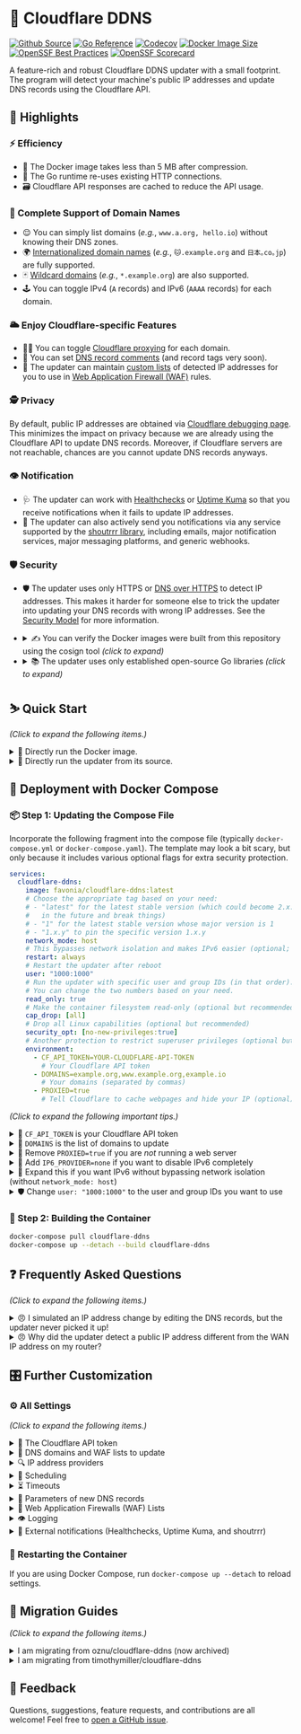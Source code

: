 # 🌟 Cloudflare DDNS

[![Github Source](https://img.shields.io/badge/source-github-orange)](https://github.com/favonia/cloudflare-ddns)
[![Go Reference](https://pkg.go.dev/badge/github.com/favonia/cloudflare-ddns/.svg)](https://pkg.go.dev/github.com/favonia/cloudflare-ddns/)
[![Codecov](https://img.shields.io/codecov/c/github/favonia/cloudflare-ddns)](https://app.codecov.io/gh/favonia/cloudflare-ddns)
[![Docker Image Size](https://img.shields.io/docker/image-size/favonia/cloudflare-ddns/latest)](https://hub.docker.com/r/favonia/cloudflare-ddns)
[![OpenSSF Best Practices](https://bestpractices.coreinfrastructure.org/projects/6680/badge)](https://bestpractices.coreinfrastructure.org/projects/6680)
[![OpenSSF Scorecard](https://api.securityscorecards.dev/projects/github.com/favonia/cloudflare-ddns/badge)](https://securityscorecards.dev/viewer/?uri=github.com/favonia/cloudflare-ddns)

A feature-rich and robust Cloudflare DDNS updater with a small footprint. The program will detect your machine's public IP addresses and update DNS records using the Cloudflare API.

## 📜 Highlights

### ⚡ Efficiency

- 🤏 The Docker image takes less than 5 MB after compression.
- 🔁 The Go runtime re-uses existing HTTP connections.
- 🗃️ Cloudflare API responses are cached to reduce the API usage.

### 💯 Complete Support of Domain Names

- 😌 You can simply list domains (_e.g._, `www.a.org, hello.io`) without knowing their DNS zones.
- 🌍 [Internationalized domain names](https://en.wikipedia.org/wiki/Internationalized_domain_name) (_e.g._, `🐱.example.org` and `日本｡co｡jp`) are fully supported.
- 🃏 [Wildcard domains](https://en.wikipedia.org/wiki/Wildcard_DNS_record) (_e.g._, `*.example.org`) are also supported.
- 🕹️ You can toggle IPv4 (`A` records) and IPv6 (`AAAA` records) for each domain.

### 🌥️ Enjoy Cloudflare-specific Features

- 😶‍🌫️ You can toggle [Cloudflare proxying](https://developers.cloudflare.com/dns/manage-dns-records/reference/proxied-dns-records/) for each domain.
- 📝 You can set [DNS record comments](https://developers.cloudflare.com/dns/manage-dns-records/reference/record-attributes/) (and record tags very soon).
- 📜 The updater can maintain [custom lists](https://developers.cloudflare.com/waf/tools/lists/custom-lists/) of detected IP addresses for you to use in [Web Application Firewall (WAF)](https://developers.cloudflare.com/waf/) rules.

### 🕵️ Privacy

By default, public IP addresses are obtained via [Cloudflare debugging page](https://one.one.one.one/cdn-cgi/trace). This minimizes the impact on privacy because we are already using the Cloudflare API to update DNS records. Moreover, if Cloudflare servers are not reachable, chances are you cannot update DNS records anyways.

### 👁️ Notification

- 🩺 The updater can work with [Healthchecks](https://healthchecks.io) or [Uptime Kuma](https://uptime.kuma.pet) so that you receive notifications when it fails to update IP addresses.
- 📣 The updater can also actively send you notifications via any service supported by the [shoutrrr library](https://containrrr.dev/shoutrrr/), including emails, major notification services, major messaging platforms, and generic webhooks.

### 🛡️ Security

- 🛡️ The updater uses only HTTPS or [DNS over HTTPS](https://en.wikipedia.org/wiki/DNS_over_HTTPS) to detect IP addresses. This makes it harder for someone else to trick the updater into updating your DNS records with wrong IP addresses. See the [Security Model](docs/DESIGN.markdown#network-security-threat-model) for more information.
- <details><summary>✍️ You can verify the Docker images were built from this repository using the cosign tool <em>(click to expand)</em></summary>

  ```bash
  cosign verify favonia/cloudflare-ddns:latest \
    --certificate-identity-regexp https://github.com/favonia/cloudflare-ddns/ \
    --certificate-oidc-issuer https://token.actions.githubusercontent.com
  ```

  Note: this only proves that a Docker image is from this repository. It cannot prevent malicious code if someone hacks into GitHub or this repository.

- <details><summary>📚 The updater uses only established open-source Go libraries <em>(click to expand)</em></summary>

  - [cloudflare-go](https://github.com/cloudflare/cloudflare-go):\
    The official Go binding of Cloudflare API v4.
  - [cron](https://github.com/robfig/cron):\
    Parsing of Cron expressions.
  - [go-retryablehttp](https://github.com/hashicorp/go-retryablehttp):\
    HTTP clients with automatic retries and exponential backoff.
  - [go-querystring](https://github.com/google/go-querystring):\
    A library to construct URL query parameters.
  - [shoutrrr](https://github.com/containrrr/shoutrrr):\
    A notification library for sending general updates.
  - [ttlcache](https://github.com/jellydator/ttlcache):\
    In-memory cache to hold Cloudflare API responses.
  - [mock](https://go.uber.org/mock) (for testing only):\
    A comprehensive, semi-official framework for mocking.
  - [testify](https://github.com/stretchr/testify) (for testing only):\
    A comprehensive tool set for testing Go programs.

  </details>

## ⛷️ Quick Start

_(Click to expand the following items.)_

<details><summary>🐋 Directly run the Docker image.</summary>

```bash
docker run \
  --network host \
  -e CF_API_TOKEN=YOUR-CLOUDFLARE-API-TOKEN \
  -e DOMAINS=example.org,www.example.org,example.io \
  -e PROXIED=true \
  favonia/cloudflare-ddns:latest
```

</details>

<details><summary>🧬 Directly run the updater from its source.</summary>

You need the [Go tool](https://golang.org/doc/install) to run the updater from its source.

```bash
CF_API_TOKEN=YOUR-CLOUDFLARE-API-TOKEN \
  DOMAINS=example.org,www.example.org,example.io \
  PROXIED=true \
  go run github.com/favonia/cloudflare-ddns/cmd/ddns@latest
```

</details>

## 🐋 Deployment with Docker Compose

### 📦 Step 1: Updating the Compose File

Incorporate the following fragment into the compose file (typically `docker-compose.yml` or `docker-compose.yaml`). The template may look a bit scary, but only because it includes various optional flags for extra security protection.

```yaml
services:
  cloudflare-ddns:
    image: favonia/cloudflare-ddns:latest
    # Choose the appropriate tag based on your need:
    # - "latest" for the latest stable version (which could become 2.x.y
    #   in the future and break things)
    # - "1" for the latest stable version whose major version is 1
    # - "1.x.y" to pin the specific version 1.x.y
    network_mode: host
    # This bypasses network isolation and makes IPv6 easier (optional; see below)
    restart: always
    # Restart the updater after reboot
    user: "1000:1000"
    # Run the updater with specific user and group IDs (in that order).
    # You can change the two numbers based on your need.
    read_only: true
    # Make the container filesystem read-only (optional but recommended)
    cap_drop: [all]
    # Drop all Linux capabilities (optional but recommended)
    security_opt: [no-new-privileges:true]
    # Another protection to restrict superuser privileges (optional but recommended)
    environment:
      - CF_API_TOKEN=YOUR-CLOUDFLARE-API-TOKEN
        # Your Cloudflare API token
      - DOMAINS=example.org,www.example.org,example.io
        # Your domains (separated by commas)
      - PROXIED=true
        # Tell Cloudflare to cache webpages and hide your IP (optional)
```

_(Click to expand the following important tips.)_

<details>
<summary>🔑 <code>CF_API_TOKEN</code> is your Cloudflare API token</summary>

The value of `CF_API_TOKEN` should be an API **token** (_not_ an API key), which can be obtained from the [API Tokens page](https://dash.cloudflare.com/profile/api-tokens). (The less secure API key authentication is deliberately _not_ supported.)

- To update only DNS records, use the **Edit zone DNS** template to create a token.
- To update only WAF lists, choose **Create Custom Token** and add the **Accounts - Account Filter Lists - Write** permission to create a token.
- To update DNS records _and_ WAF lists, use the **Edit zone DNS** template and add the **Accounts - Account Filter Lists - Write** permission to create a token.

You can also grant new permissions to existing tokens at any time!

</details>

<details>
<summary>📍 <code>DOMAINS</code> is the list of domains to update</summary>

The value of `DOMAINS` should be a list of [fully qualified domain names (FQDNs)](https://en.wikipedia.org/wiki/Fully_qualified_domain_name) separated by commas. For example, `DOMAINS=example.org,www.example.org,example.io` instructs the updater to manage the domains `example.org`, `www.example.org`, and `example.io`. These domains do not have to be in the same zone---the updater will identify their zones automatically.

</details>

<details>
<summary>🚨 Remove <code>PROXIED=true</code> if you are <em>not</em> running a web server</summary>

The setting `PROXIED=true` instructs Cloudflare to cache webpages and hide your IP addresses. If you wish to bypass that and expose your actual IP addresses, remove `PROXIED=true`. If your traffic is not HTTP(S), then Cloudflare cannot proxy it and you should probably turn off the proxying by removing `PROXIED=true`. The default value of `PROXIED` is `false`.

</details>

<details>
<summary>📴 Add <code>IP6_PROVIDER=none</code> if you want to disable IPv6 completely</summary>

The updater, by default, will attempt to update DNS records for both IPv4 and IPv6, and there is no harm in leaving the automatic detection on even if your network does not work for one of them. However, if you want to disable IPv6 entirely (perhaps to avoid all the detection errors), add the setting `IP6_PROVIDER=none`.

</details>

<details>
<summary>📡 Expand this if you want IPv6 without bypassing network isolation (without <code>network_mode: host</code>)</summary>

The easiest way to enable IPv6 is to use `network_mode: host` so that the updater can access the host IPv6 network directly. This has the downside of bypassing the network isolation. If you wish to keep the updater isolated from the host network, remove `network_mode: host` and follow the steps in the [official Docker documentation to enable IPv6](https://docs.docker.com/config/daemon/ipv6/). Use newer versions of Docker that come with (much) better IPv6 support.

</details>

<details>
<summary>🛡️ Change <code>user: "1000:1000"</code> to the user and group IDs you want to use</summary>

Change `1000:1000` to `USER:GROUP` for the `USER` and `GROUP` IDs you wish to use to run the updater. The settings `cap_drop`, `read_only`, and `no-new-privileges` in the template provide additional protection, especially when you run the container as a non-superuser.

</details>

### 🚀 Step 2: Building the Container

```bash
docker-compose pull cloudflare-ddns
docker-compose up --detach --build cloudflare-ddns
```

## ❓ Frequently Asked Questions

_(Click to expand the following items.)_

<details>
<summary>😠 I simulated an IP address change by editing the DNS records, but the updater never picked it up!</summary>

Please rest assured that the updater is working as expected. **It will update the DNS records _immediately_ for a real IP change.** Here is a detailed explanation. There are two causes of an IP mismatch:

1. A change of your actual IP address (a real change), or
2. A change of the IP address in the DNS records (a simulated change).

The updater assumes no one will actively change the DNS records. In other words, it assumes simulated changes will not happen. It thus caches the DNS records and cannot detect your simulated changes. However, when your actual IP address changes, the updater will immediately update the DNS records. Also, the updater will eventually check the DNS records and detect simulated changes after `CACHE_EXPIRATION` (six hours by default) has passed.

If you really wish to test the updater with simulated IP changes in the DNS records, you can set `CACHE_EXPIRATION=1ns` (all cache expiring in one nanosecond), effectively disabling the caching. However, it is recommended to keep the default value (six hours) to reduce your network traffic.

</details>

<details>
<summary>😠 Why did the updater detect a public IP address different from the WAN IP address on my router?</summary>

Is your “public” IP address on your router between `100.64.0.0` and `100.127.255.255`? If so, you are within your ISP’s [CGNAT (Carrier-grade NAT)](https://en.wikipedia.org/wiki/Carrier-grade_NAT). In practice, there is no way for DDNS to work with CGNAT, because your ISP does not give you a real public IP address, nor does it allow you to forward IP packages to your router using cool protocols such as [Port Control Protocol](https://en.wikipedia.org/wiki/Port_Control_Protocol). You have to give up DDNS or switch to another ISP. You may consider other services such as [Cloudflare Tunnel](https://developers.cloudflare.com/cloudflare-one/connections/connect-networks/) that can work around CGNAT.

</details>

## 🎛️ Further Customization

### ⚙️ All Settings

_(Click to expand the following items.)_

<details>
<summary>🔑 The Cloudflare API token</summary>

| Name                | Valid Values                                    | Meaning                                                     | Required?                                                           | Default Value |
| ------------------- | ----------------------------------------------- | ----------------------------------------------------------- | ------------------------------------------------------------------- | ------------- |
| `CF_API_TOKEN`      | Cloudflare API tokens                           | The token to access the Cloudflare API                      | Exactly one of `CF_API_TOKEN` and `CF_API_TOKEN_FILE` should be set | N/A           |
| `CF_API_TOKEN_FILE` | Paths to files containing Cloudflare API tokens | A file that contains the token to access the Cloudflare API | Exactly one of `CF_API_TOKEN` and `CF_API_TOKEN_FILE` should be set | N/A           |

</details>

<details>
<summary>📍 DNS domains and WAF lists to update</summary>

> You need to specify at least one thing in `DOMAINS`, `IP4_DOMAINS`, `IP6_DOMAINS`, or 🧪 `WAF_LISTS` for the updater to update.

| Name           | Meaning                                                                                                                                                                                                                                                                                                                                                                                                                                                             |
| -------------- | ------------------------------------------------------------------------------------------------------------------------------------------------------------------------------------------------------------------------------------------------------------------------------------------------------------------------------------------------------------------------------------------------------------------------------------------------------------------- |
| `DOMAINS`      | Comma-separated fully qualified domain names or wildcard domain names that the updater should manage for both `A` and `AAAA` records. Listing a domain in `DOMAINS` is equivalent to listing the same domain in both `IP4_DOMAINS` and `IP6_DOMAINS`.                                                                                                                                                                                                               |
| `IP4_DOMAINS`  | Comma-separated fully qualified domain names or wildcard domain names that the updater should manage for `A` records                                                                                                                                                                                                                                                                                                                                                |
| `IP6_DOMAINS`  | Comma-separated fully qualified domain names or wildcard domain names that the updater should manage for `AAAA` records                                                                                                                                                                                                                                                                                                                                             |
| 🧪 `WAF_LISTS` | 🧪 Comma-separated references of [WAF lists](https://developers.cloudflare.com/waf/tools/lists/custom-lists/) the updater should manage. A list reference is written in the format `account-id/list-name` where `account-id` is your account ID and `list-name` is the list name; it should look like `0123456789abcdef0123456789abcdef/mylist`. See [how to find your account ID](https://developers.cloudflare.com/fundamentals/setup/find-account-and-zone-ids/) |

> 🌍 Internationalized domain names are handled using the _non-transitional processing_ (fully compatible with IDNA2008). See this [useful FAQ on internationalized domain names](https://www.unicode.org/faq/idn.html).

> <details>
> <summary>🃏 What are wildcard domains?</summary>
>
> Wildcard domains (`*.example.org`) represent all subdomains that _would not exist otherwise._ Therefore, if you have another subdomain entry `sub.example.org`, the wildcard domain is independent of it, because it only represents the _other_ subdomains which do not have their own entries. Also, you can only have one layer of `*`---`*.*.example.org` would not work.
>
> </details>

</details>

<details>
<summary>🔍 IP address providers</summary>

| Name           | Meaning                                                                                                                                                                               | Required? | Default Value      |
| -------------- | ------------------------------------------------------------------------------------------------------------------------------------------------------------------------------------- | --------- | ------------------ |
| `IP4_PROVIDER` | How to detect IPv4 addresses, or `none` to disable IPv4. Valid values are `cloudflare.doh`, `cloudflare.trace`, `local`, `url:URL`, and `none`. See below for a detailed explanation. | No        | `cloudflare.trace` |
| `IP6_PROVIDER` | How to detect IPv6 addresses, or `none` to disable IPv6. Valid values are `cloudflare.doh`, `cloudflare.trace`, `local`, `url:URL`, and `none`. See below for a detailed explanation. | No        | `cloudflare.trace` |

> 👉 The option `IP4_PROVIDER` is governing IPv4 addresses and `A`-type records, while the option `IP6_PROVIDER` is governing IPv6 addresses and `AAAA`-type records. The two options act independently of each other; that is, you can specify different address providers for IPv4 and IPv6.
>
> 👉 Here are available IP address providers:
>
> - `cloudflare.doh`\
>   Get the public IP address by querying `whoami.cloudflare.` against [Cloudflare via DNS-over-HTTPS](https://developers.cloudflare.com/1.1.1.1/dns-over-https) and update DNS records accordingly.
> - `cloudflare.trace`\
>   Get the public IP address by parsing the [Cloudflare debugging page](https://one.one.one.one/cdn-cgi/trace) and update DNS records accordingly. This is the default provider.
> - `local`\
>   Get the address via local network interfaces and update DNS records accordingly. When multiple local network interfaces or in general multiple IP addresses are present, the updater will use the address that would have been used for outbound UDP connections to Cloudflare servers.
>   ⚠️ You need access to the host network (such as `network_mode: host` in Docker Compose) for this policy, for otherwise the updater will detect the addresses inside the [bridge network in Docker](https://docs.docker.com/network/bridge/) instead of those in the host network.
> - `url:URL`\
>   Fetch the content at a URL via the HTTP(S) protocol as the IP address. The provider format is `url:` followed by the URL. For example, `IP4_PROVIDER=url:https://api4.ipify.org` will fetch the IPv4 addresses from <https://api4.ipify.org>, a server maintained by [ipify](https://www.ipify.org).
>   ⚠️ Currently, the updater _will not_ force IPv4 or IPv6 when retrieving the IPv4 or IPv6 address at the URL. Therefore, for `IP4_PROVIDER=url:URL`, the updater might use IPv6 to connect to `URL`, get an IPv6 address, and then fail (and vice versa). The `URL` must either restrict its access to the expected IP network or return a valid IP address in the expected IP network regardless of what IP network is used for connection. As a working example, <https://api4.ipify.org> has restricted its access to IPv4, and thus it’s impossible to use the wrong IP network (IPv6) to connect to it. The updater did not force IPv4 or IPv6 because there are no elegant ways to force IPv4 or IPv6 using the Go standard library; please [open a GitHub issue](https://github.com/favonia/cloudflare-ddns/issues/new) if you have a use case so that I can consider some really ugly hack to force it.
> - `none`\
>   Stop the DNS updating completely. Existing DNS records will not be removed.
>
> 🤖 Some technical details: For the providers `cloudflare.doh` and `cloudflare.trace`, the updater will connect to the servers `1.1.1.1` for IPv4 and `2606:4700:4700::1111` for IPv6. Since version 1.9.3, the updater will switch to `1.0.0.1` for IPv4 if `1.1.1.1` appears to be blocked or intercepted by your ISP or your router (which is still not uncommon).

</details>

<details>
<summary>📅 Scheduling</summary>

| Name               | Valid Values                                                                                                                                                                  | Meaning                                                                                                                                                                             | Required? | Default Value                 |
| ------------------ | ----------------------------------------------------------------------------------------------------------------------------------------------------------------------------- | ----------------------------------------------------------------------------------------------------------------------------------------------------------------------------------- | --------- | ----------------------------- |
| `CACHE_EXPIRATION` | Positive time durations with a unit, such as `1h` and `10m`. See [time.ParseDuration](https://golang.org/pkg/time/#ParseDuration)                                             | The expiration of cached Cloudflare API responses                                                                                                                                   | No        | `6h0m0s` (6 hours)            |
| `DELETE_ON_STOP`   | Boolean values, such as `true`, `false`, `0` and `1`. See [strconv.ParseBool](https://pkg.go.dev/strconv#ParseBool)                                                           | Whether managed DNS records should be deleted on exit                                                                                                                               | No        | `false`                       |
| `TZ`               | Recognized timezones, such as `UTC`                                                                                                                                           | The timezone used for logging and parsing `UPDATE_CRON`                                                                                                                             | No        | `UTC`                         |
| `UPDATE_CRON`      | Cron expressions or the special value `@once`. See the [documentation of cron](https://pkg.go.dev/github.com/robfig/cron/v3#hdr-CRON_Expression_Format) for cron expressions. | The schedule to re-check IP addresses and update DNS records (if necessary). The special value `@once` means the updater will terminate immediately after updating the DNS records. | No        | `@every 5m` (every 5 minutes) |
| `UPDATE_ON_START`  | Boolean values, such as `true`, `false`, `0` and `1`. See [strconv.ParseBool](https://pkg.go.dev/strconv#ParseBool)                                                           | Whether to check IP addresses on start regardless of `UPDATE_CRON`                                                                                                                  | No        | `true`                        |

> ⚠️ The update schedule _does not_ take the time to update records into consideration. For example, if the schedule is “for every 5 minutes”, and if the updating itself takes 2 minutes, then the actual interval between adjacent updates is 3 minutes, not 5 minutes.

</details>

<details>
<summary>⏳ Timeouts</summary>

| Name                | Valid Values                                                                                                                      | Meaning                                                                        | Required? | Default Value      |
| ------------------- | --------------------------------------------------------------------------------------------------------------------------------- | ------------------------------------------------------------------------------ | --------- | ------------------ |
| `DETECTION_TIMEOUT` | Positive time durations with a unit, such as `1h` and `10m`. See [time.ParseDuration](https://golang.org/pkg/time/#ParseDuration) | The timeout of each attempt to detect IP addresses                             | No        | `5s` (5 seconds)   |
| `UPDATE_TIMEOUT`    | Positive time durations with a unit, such as `1h` and `10m`. See [time.ParseDuration](https://golang.org/pkg/time/#ParseDuration) | The timeout of each attempt to update DNS records, per domain, per record type | No        | `30s` (30 seconds) |

</details>

<details>
<summary>🐣 Parameters of new DNS records</summary>

> 👉 The updater will preserve existing record parameters (TTL, proxy states, comments, etc.) unless it has to create new DNS records (or recreate deleted ones). Only when it creates DNS records, the following settings will apply. To change existing record parameters now, you can go to your [Cloudflare Dashboard](https://dash.cloudflare.com) and change them directly. If you think you have a use case where the updater should actively overwrite existing record parameters in addition to IP addresses, please [let me know](https://github.com/favonia/cloudflare-ddns/issues/new).

| Name             | Valid Values                                                                                                                                                                                  | Meaning                                                                                                                                    | Required? | Default Value                              |
| ---------------- | --------------------------------------------------------------------------------------------------------------------------------------------------------------------------------------------- | ------------------------------------------------------------------------------------------------------------------------------------------ | --------- | ------------------------------------------ |
| `PROXIED`        | Boolean values, such as `true`, `false`, `0` and `1`. See [strconv.ParseBool](https://pkg.go.dev/strconv#ParseBool). Also see below for the advanced extension for per-domain proxy settings. | Whether new DNS records should be proxied by Cloudflare                                                                                    | No        | `false`                                    |
| `TTL`            | Time-to-live (TTL) values in seconds                                                                                                                                                          | The TTL values used to create new DNS records                                                                                              | No        | `1` (This means “automatic” to Cloudflare) |
| `RECORD_COMMENT` | Strings that consist of only [Unicode graphic characters](https://en.wikipedia.org/wiki/Graphic_character)                                                                                    | The [record comment](https://developers.cloudflare.com/dns/manage-dns-records/reference/record-attributes/) used to create new DNS records | No        | `""`                                       |

> 🔨 If you are an advanced user, the `PROXIED` can be a boolean expression involving domains! This allows you to enable Cloudflare proxying for some domains but not the others. Here are some example expressions:
>
> - `PROXIED=is(example.org)`: proxy only the domain `example.org`
> - `PROXIED=is(example1.org) || sub(example2.org)`: proxy only the domain `example1.org` and subdomains of `example2.org`
> - `PROXIED=!is(example.org)`: proxy every managed domain _except for_ `example.org`
> - `PROXIED=is(example1.org) || is(example2.org) || is(example3.org)`: proxy only the domains `example1.org`, `example2.org`, and `example3.org`
>
> A boolean expression must be one of the following forms (all whitespace is ignored):
>
> - A boolean value accepted by [strconv.ParseBool](https://pkg.go.dev/strconv#ParseBool), such as `t` as `true` or `FALSE` as `false`.
> - `is(d)` which matches the domain `d`. Note that `is(*.a)` only matches the wildcard domain `*.a`; use `sub(a)` to match all subdomains of `a` (including `*.a`).
> - `sub(d)` which matches subdomains of `d`, such as `a.d` and `b.c.d`. It does not match the domain `d` itself.
> - `! e` where `e` is a boolean expression, representing logical negation of `e`.
> - `e1 || e2` where `e1` and `e2` are boolean expressions, representing logical disjunction of `e1` and `e2`.
> - `e1 && e2` where `e1` and `e2` are boolean expressions, representing logical conjunction of `e1` and `e2`.
>
> One can use parentheses to group expressions, such as `!(is(a) && (is(b) || is(c)))`.
> For convenience, the engine also accepts these short forms:
>
> - `is(d1, d2, ..., dn)` is `is(d1) || is(d2) || ... || is(dn)`
> - `sub(d1, d2, ..., dn)` is `sub(d1) || sub(d2) || ... || sub(dn)`
>
> For example, these two settings are equivalent:
>
> - `PROXYD=is(example1.org) || is(example2.org) || is(example3.org)`
> - `PROXIED=is(example1.org,example2.org,example3.org)`
> </details>

</details>

<details>
<summary>📜 Web Application Firewalls (WAF) Lists</summary>

> 🧪 The feature to manipulate WAF lists is experimental (introduced in 1.14.0) and is subject to changes. In particular, the updater currently deletes unmanaged IPs from WAF lists (e.g., deleting IPv6 addresses if you are not using IPv6), but another reasonable implementation is to leave them alone. Please [open a GitHub issue](https://github.com/favonia/cloudflare-ddns/issues/new) to provide feedback. Thanks!

| Name                      | Valid Values                                                                                                                                                                                                                                                                                                 | Meaning                                                                                                                                                                                                                            | Required? | Default Value |
| ------------------------- | ------------------------------------------------------------------------------------------------------------------------------------------------------------------------------------------------------------------------------------------------------------------------------------------------------------ | ---------------------------------------------------------------------------------------------------------------------------------------------------------------------------------------------------------------------------------- | --------- | ------------- |
| 🧪 `WAF_LISTS`            | 🧪 Comma-separated references of [WAF lists](https://developers.cloudflare.com/waf/tools/lists/custom-lists/). A list reference is in the format `account-id/list-name` where `account-id` is the account ID and `list-name` is the list name; it should look like `0123456789abcdef0123456789abcdef/mylist` | 🧪 The [WAF lists](https://developers.cloudflare.com/waf/tools/lists/custom-lists/) the updater should manage. See [how to find your account ID](https://developers.cloudflare.com/fundamentals/setup/find-account-and-zone-ids/). | No        | (empty list)  |
| 🧪 `WAF_LIST_DESCRIPTION` | 🧪 Strings that consist of only [Unicode graphic characters](https://en.wikipedia.org/wiki/Graphic_character)                                                                                                                                                                                                | 🧪 The description of newly created lists (the updater will keep existing descriptions)                                                                                                                                            | No        | `""`          |

</details>

<details>
<summary>👁️ Logging</summary>

| Name    | Valid Values                                                                                                        | Meaning                                              | Required? | Default Value |
| ------- | ------------------------------------------------------------------------------------------------------------------- | ---------------------------------------------------- | --------- | ------------- |
| `EMOJI` | Boolean values, such as `true`, `false`, `0` and `1`. See [strconv.ParseBool](https://pkg.go.dev/strconv#ParseBool) | Whether the updater should use emojis in the logging | No        | `true`        |
| `QUIET` | Boolean values, such as `true`, `false`, `0` and `1`. See [strconv.ParseBool](https://pkg.go.dev/strconv#ParseBool) | Whether the updater should reduce the logging        | No        | `false`       |

</details>

<details>
<summary>📣 External notifications (Healthchecks, Uptime Kuma, and shoutrrr)</summary>

> 🧪 The integration with `shoutrrr` is still somewhat experimental (introduced in 1.12.0).

| Name           | Valid Values                                                                                                                                                      | Meaning                                                                                                                                                                                         | Required? | Default Value |
| -------------- | ----------------------------------------------------------------------------------------------------------------------------------------------------------------- | ----------------------------------------------------------------------------------------------------------------------------------------------------------------------------------------------- | --------- | ------------- |
| `HEALTHCHECKS` | [Healthchecks ping URLs](https://healthchecks.io/docs/), such as `https://hc-ping.com/<uuid>` or `https://hc-ping.com/<project-ping-key>/<name-slug>` (see below) | If set, the updater will ping the URL when it successfully updates IP addresses                                                                                                                 | No        | (unset)       |
| `UPTIMEKUMA`   | Uptime Kuma’s Push URLs, such as `https://<host>/push/<id>`. For convenience, you can directly copy the ‘Push URL’ from the Uptime Kuma configuration page.       | If set, the updater will ping the URL when it successfully updates IP addresses. ⚠️ Remember to change the “Heartbeat Interval” to match your DNS updating schedule specified in `UPDATE_CRON`. | No        | (unset)       |
| 🧪 `SHOUTRRR`  | 🧪 Newline-separated [shoutrrr URLs](https://containrrr.dev/shoutrrr/) such as `discord://<token>@<id>`                                                           | 🧪 If set, the updater will send messages when it updates IP addresses                                                                                                                          | No        | (unset)       |

> 🩺 For `HEALTHCHECKS`, the updater can work with any server following the [same notification protocol](https://healthchecks.io/docs/http_api/), including but not limited to self-hosted instances of [Healthchecks](https://github.com/healthchecks/healthchecks). Both UUID and Slug URLs are supported, and the updater works regardless whether the POST-only mode is enabled.

> ⚠️ If using Healthchecks or Uptime Kuma, please note that a failure of IPv6 would be reported as _down_ even if IPv4 records are updated successfully (and similarly if IPv6 works but IPv4 fails). If your setup does not support IPv6, please add `IP6_PROVIDER=none` to disable IPv6 completely.

</details>

### 🔂 Restarting the Container

If you are using Docker Compose, run `docker-compose up --detach` to reload settings.

## 🚵 Migration Guides

_(Click to expand the following items.)_

<details>
<summary>I am migrating from oznu/cloudflare-ddns (now archived)</summary>

⚠️ [oznu/cloudflare-ddns](https://github.com/oznu/docker-cloudflare-ddns) relies on the insecure DNS protocol to obtain public IP addresses; a malicious hacker could more easily forge DNS responses and trick it into updating your domain with any IP address. In comparison, we use only verified responses from Cloudflare, which makes the attack much more difficult. See the [design document](docs/DESIGN.markdown) for more information on security.

| Old Parameter                          |     | Note                                                                               |
| -------------------------------------- | --- | ---------------------------------------------------------------------------------- |
| `API_KEY=key`                          | ✔️  | Use `CF_API_TOKEN=key`                                                             |
| `API_KEY_FILE=file`                    | ✔️  | Use `CF_API_TOKEN_FILE=file`                                                       |
| `ZONE=example.org` and `SUBDOMAIN=sub` | ✔️  | Use `DOMAINS=sub.example.org` directly                                             |
| `PROXIED=true`                         | ✔️  | Same (`PROXIED=true`)                                                              |
| `RRTYPE=A`                             | ✔️  | Both IPv4 and IPv6 are enabled by default; use `IP6_PROVIDER=none` to disable IPv6 |
| `RRTYPE=AAAA`                          | ✔️  | Both IPv4 and IPv6 are enabled by default; use `IP4_PROVIDER=none` to disable IPv4 |
| `DELETE_ON_STOP=true`                  | ✔️  | Same (`DELETE_ON_STOP=true`)                                                       |
| `INTERFACE=iface`                      | ✔️  | Not required for `local` providers; we can handle multiple network interfaces      |
| `CUSTOM_LOOKUP_CMD=cmd`                | ❌  | There are no shells in the minimal Docker image                                    |
| `DNS_SERVER=server`                    | ❌  | Only Cloudflare is supported, except the `url:URL` provider via HTTP(S)            |

</details>

<details>
<summary>I am migrating from timothymiller/cloudflare-ddns</summary>

| Old JSON Key                          |     | Note                                                                                                                                                                                                                                     |
| ------------------------------------- | --- | ---------------------------------------------------------------------------------------------------------------------------------------------------------------------------------------------------------------------------------------- |
| `cloudflare.authentication.api_token` | ✔️  | Use `CF_API_TOKEN=key`                                                                                                                                                                                                                   |
| `cloudflare.authentication.api_key`   | ❌  | Please use the newer, more secure [API tokens](https://dash.cloudflare.com/profile/api-tokens)                                                                                                                                           |
| `cloudflare.zone_id`                  | ✔️  | Not needed; automatically retrieved from the server                                                                                                                                                                                      |
| `cloudflare.subdomains[].name`        | ✔️  | Use `DOMAINS` with [**fully qualified domain names (FQDNs)**](https://en.wikipedia.org/wiki/Fully_qualified_domain_name) directly; for example, if your zone is `example.org` and your subdomain is `sub`, use `DOMAINS=sub.example.org` |
| `cloudflare.subdomains[].proxied`     | ✔️  | Write boolean expressions for `PROXIED` to specify per-domain settings; see above for the detailed documentation for this experimental feature                                                                                           |
| `load_balancer`                       | ❌  | Not supported yet; please [make a request](https://github.com/favonia/cloudflare-ddns/issues/new) if you want it                                                                                                                         |
| `a`                                   | ✔️  | Both IPv4 and IPv6 are enabled by default; use `IP4_PROVIDER=none` to disable IPv4                                                                                                                                                       |
| `aaaa`                                | ✔️  | Both IPv4 and IPv6 are enabled by default; use `IP6_PROVIDER=none` to disable IPv6                                                                                                                                                       |
| `proxied`                             | ✔️  | Use `PROXIED=true` or `PROXIED=false`                                                                                                                                                                                                    |
| `purgeUnknownRecords`                 | ❌  | The updater never deletes unmanaged DNS records                                                                                                                                                                                          |

> This updater was originally written as a Go clone of the Python program [timothymiller/cloudflare-ddns](https://github.com/timothymiller/cloudflare-ddns) because the Python code always purged unmanaged DNS records back then and it was not configurable via environment variables. There were feature requests to address these issues but they seemed to be neglected by its author [timothymiller](https://github.com/timothymiller/); I thus made my clone after unsuccessful communications. Understandably, [timothymiller](https://github.com/timothymiller/) did not seem happy with my cloning and my other critical comments. [timothymiller/cloudflare-ddns](https://github.com/timothymiller/cloudflare-ddns) eventually provided an option `purgeUnknownRecords` to disable the unwanted purging, but this updater already went on its way. I believe my Go clone is now much improved and enhanced, but my opinions are biased and you should check the technical details by yourself.

</details>

## 💖 Feedback

Questions, suggestions, feature requests, and contributions are all welcome! Feel free to [open a GitHub issue](https://github.com/favonia/cloudflare-ddns/issues/new).
